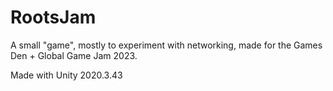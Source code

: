 # RootsJam

A small "game", mostly to experiment with networking, made for the Games Den + Global Game Jam 2023.

Made with Unity 2020.3.43
